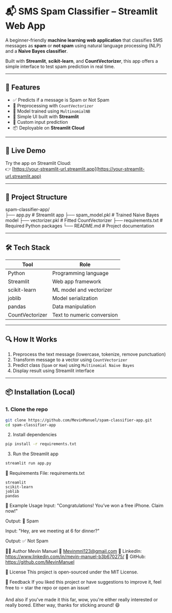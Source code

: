 # 📬 SMS Spam Classifier – Streamlit Web App

A beginner-friendly **machine learning web application** that classifies SMS messages as **spam** or **not spam** using natural language processing (NLP) and a **Naive Bayes classifier**.

Built with **Streamlit**, **scikit-learn**, and **CountVectorizer**, this app offers a simple interface to test spam prediction in real time.

---

## 🧠 Features

- ✅ Predicts if a message is Spam or Not Spam
- 🧹 Preprocessing with `CountVectorizer`
- 🤖 Model trained using `MultinomialNB`
- 🧾 Simple UI built with **Streamlit**
- 🧠 Custom input prediction
- 📦 Deployable on **Streamlit Cloud**

---

## 🚀 Live Demo

Try the app on Streamlit Cloud:  
👉 [https://your-streamlit-url.streamlit.app](https://your-streamlit-url.streamlit.app)  

---

## 📁 Project Structure

spam-classifier-app/ <br>
├── app.py # Streamlit app
├── spam_model.pkl # Trained Naive Bayes model
├── vectorizer.pkl # Fitted CountVectorizer
├── requirements.txt # Required Python packages
└── README.md # Project documentation


---

## 🛠 Tech Stack

| Tool             | Role                        |
|------------------|-----------------------------|
| Python           | Programming language        |
| Streamlit        | Web app framework           |
| scikit-learn     | ML model and vectorizer     |
| joblib           | Model serialization         |
| pandas           | Data manipulation           |
| CountVectorizer  | Text to numeric conversion  |

---

## 🔍 How It Works

1. Preprocess the text message (lowercase, tokenize, remove punctuation)
2. Transform message to a vector using `CountVectorizer`
3. Predict class (`Spam` or `Ham`) using `Multinomial Naive Bayes`
4. Display result using Streamlit interface

---

## 📦 Installation (Local)

### 1. Clone the repo
```bash
git clone https://github.com/MevinManuel/spam-classifier-app.git
cd spam-classifier-app
```

2. Install dependencies
```bash
pip install -r requirements.txt
```

3. Run the Streamlit app
```bash
streamlit run app.py
```

🔐 Requirements
File: requirements.txt

```nginx
streamlit
scikit-learn
joblib
pandas
```

🧪 Example Usage
Input:
"Congratulations! You’ve won a free iPhone. Claim now!"

Output:
🚫 Spam

Input:
"Hey, are we meeting at 6 for dinner?"

Output:
✅ Not Spam

🧑‍💻 Author
Mevin Manuel
📧 Mevinmnl123@gmail.com
🔗 LinkedIn: https://www.linkedin.com/in/mevin-manuel-b3b670275/
🔗 GitHub: https://github.com/MevinManuel

📄 License
This project is open-sourced under the MIT License.

📢 Feedback
If you liked this project or have suggestions to improve it, feel free to ⭐️ star the repo or open an issue!

And also if you've made it this far, wow, you're either really interested or really bored. Either way, thanks for sticking around! 😄
